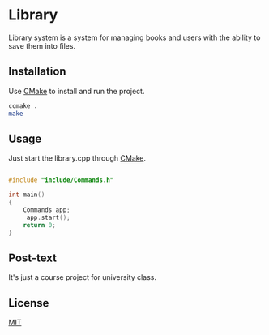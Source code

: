 # Library

Library system is a system for managing books and users with the ability to save them into files.

## Installation

Use [CMake](https://cmake.org/) to install and run the project.

```bash
ccmake . 
make 
```

## Usage

Just start the library.cpp through [CMake](https://cmake.org/).

```c++

#include "include/Commands.h"

int main()
{
    Commands app;
     app.start();
    return 0;
}

```

## Post-text
It's just a course project for university class.

## License
[MIT](https://choosealicense.com/licenses/mit/)